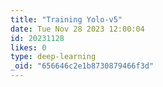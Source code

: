 ```yaml
---
title: "Training Yolo-v5"
date: Tue Nov 28 2023 12:00:04
id: 20231128
likes: 0
type: deep-learning
_oid: "656646c2e1b8730879466f3d"
---
```


